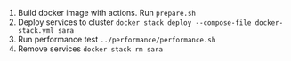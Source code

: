1. Build docker image with actions. Run `prepare.sh`
1. Deploy services to cluster `docker stack deploy --compose-file docker-stack.yml sara`
1. Run performance test `../performance/performance.sh`
1. Remove services `docker stack rm sara`
